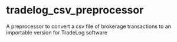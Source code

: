 # tradelog_csv_preprocessor
A preprocessor to convert a csv file of brokerage transactions to an importable version for TradeLog software
